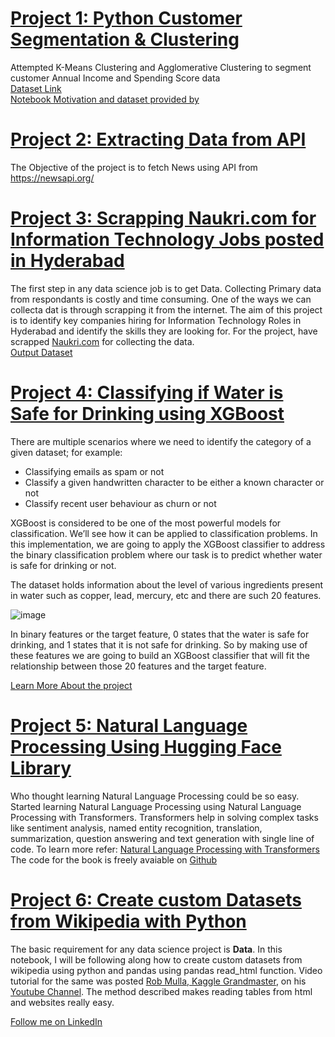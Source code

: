 # [Project 1: Python Customer Segmentation & Clustering](https://nbviewer.org/github/manish-tripathi/Projects/blob/main/Python%20Customer%20Segmentation%20%26%20Clustering.ipynb)
Attempted K-Means Clustering and Agglomerative Clustering to segment customer Annual Income and Spending Score data\
[Dataset Link](https://raw.githubusercontent.com/Gaelim/Mall-Customer-Segmentation/main/Mall_Customers.csv)\
[Notebook Motivation and dataset provided by](https://www.youtube.com/watch?v=iwUli5gIcU0)


# [Project 2: Extracting Data from API](https://nbviewer.org/github/manish-tripathi/Projects/blob/main/NewsApi_Manish_Tripathi.ipynb)
The Objective of the project is to fetch News using API from https://newsapi.org/

# [Project 3: Scrapping Naukri.com for Information Technology Jobs posted in Hyderabad](https://nbviewer.org/github/manish-tripathi/Projects/blob/main/Naukri_Webscrapper.ipynb)
The first step in any data science job is to get Data. Collecting Primary data from respondants is costly and time consuming. One of the ways we can collecta dat is through scrapping it from the internet. The aim of this project is to identify key companies hiring for Information Technology Roles in Hyderabad and identify the skills they are looking for. For the project, have scrapped [Naukri.com](https://www.naukri.com/information-technology-jobs-in-hyderabad-secunderabad) for collecting the data.\
[Output Dataset](https://github.com/manish-tripathi/Projects/blob/main/Hyderabad_Information_Technology_Jobs.csv)

# [Project 4: Classifying if Water is Safe for Drinking using XGBoost](https://nbviewer.org/github/manish-tripathi/Projects/blob/main/classifying-unbalanced-dataset-using-xgboost.ipynb)
There are multiple scenarios where we need to identify the category of a given dataset; for example:

* Classifying emails as spam or not
* Classify a given handwritten character to be either a known character or not
* Classify recent user behaviour as churn or not

XGBoost is considered to be one of the most powerful models for classification. We’ll see how it can be applied to classification problems. In this implementation, we are going to apply the XGBoost classifier to address the binary classification problem where our task is to predict whether water is safe for drinking or not.

The dataset holds information about the level of various ingredients present in water such as copper, lead, mercury, etc and there are such 20 features.

![image](https://user-images.githubusercontent.com/8171780/163837783-7049b2e4-0152-4708-8e68-8558f20372cd.png)

In binary features or the target feature, 0 states that the water is safe for drinking, and 1 states that it is not safe for drinking. So by making use of these features we are going to build an XGBoost classifier that will fit the relationship between those 20 features and the target feature.

[Learn More About the project](https://machinehack.com/bootcamp/bootcampcourse/623c3b39473fe2338d71edad)


# [Project 5: Natural Language Processing Using Hugging Face Library](https://nbviewer.org/github/manish-tripathi/Projects/blob/main/nlp-using-hugging-face-library.ipynb)

Who thought learning Natural Language Processing could be so easy.
Started learning Natural Language Processing using Natural Language Processing with Transformers.
Transformers help in solving complex tasks like sentiment analysis, named entity recognition, translation, summarization, question answering and text generation with single line of code.
To learn more refer: [Natural Language Processing with Transformers](https://www.amazon.in/Natural-Language-Processing-Transformers-Applications/dp/9355421877/ref=asc_df_9355421877/?tag=googleshopdes-21&linkCode=df0&hvadid=586323570422&hvpos=&hvnetw=g&hvrand=7312920761120531252&hvpone=&hvptwo=&hvqmt=&hvdev=c&hvdvcmdl=&hvlocint=&hvlocphy=1007819&hvtargid=pla-1637749518926&psc=1)
The code for the book is freely avaiable on [Github](https://github.com/nlp-with-transformers/notebooks)


# [Project 6: Create custom Datasets from Wikipedia with Python](https://nbviewer.org/github/manish-tripathi/Projects/blob/main/create-custom-datasets-from-wikipedia-with-python.ipynb)
The basic requirement for any data science project is **Data**. In this notebook, I will be following along how to create custom datasets from wikipedia using python and pandas using pandas read_html function. Video tutorial for the same was posted [Rob Mulla, Kaggle Grandmaster](https://www.kaggle.com/robikscube), on his [Youtube Channel](https://youtu.be/KokJHxiE14s). The method described makes reading tables from html and websites really easy.

[Follow me on LinkedIn](https://www.linkedin.com/mynetwork/discovery-see-all/?usecase=PEOPLE_FOLLOWS&followMember=maneeshtripathi)
